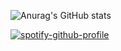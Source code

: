 ![Anurag's GitHub stats](https://github-readme-stats.vercel.app/api?username=baggiio&show_icons=true&theme=synthwave)

[![spotify-github-profile](https://spotify-github-profile.vercel.app/api/view?uid=gamertagbaggio&cover_image=true&theme=novatorem&bar_color=9900ff&bar_color_cover=false)](https://spotify-github-profile.vercel.app/api/view?uid=gamertagbaggio&redirect=true)
